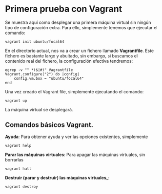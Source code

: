 # Primera prueba con Vagrant

Se muestra aquí como desplegar una primera máquina virtual sin ningún tipo de configuración extra. Para ello, simplemente tenemos que ejecutar el comando:

    vagrant init ubuntu/focal64
    
En el directorio actual, nos va a crear un fichero llamado __Vagrantfile__. Este fichero es bastante largo y abultado, sin embargo, si buscamos el contenido real del fichero, la configuración efectiva tendremos:

    egrep -v "^ *($|#)" Vagrantfile  
    Vagrant.configure("2") do |config|
        config.vm.box = "ubuntu/focal64"
    end

Una vez creado el Vagrant file, simplemente ejecutando el comando:

    vagrant up
    
La máquina virtual se desplegará.

## Comandos básicos Vagrant.

__Ayuda__: Para obtener ayuda y ver las opciones existentes, simplemente

    vagrant help
    
__Parar las máquinas virtuales__: Para apagar las máquinas virtuales, sin borrarlas

    vagrant halt
    
__Destruir (parar y destruir) las máquinas virtuales___:

    vagrant destroy
    